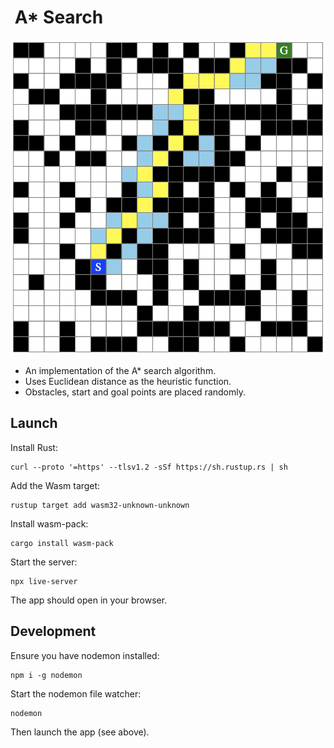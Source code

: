 #  A* Search

![a star search](./astar.png)

- An implementation of the A* search algorithm.
- Uses Euclidean distance as the heuristic function.
- Obstacles, start and goal points are placed randomly.

## Launch

Install Rust:

```
curl --proto '=https' --tlsv1.2 -sSf https://sh.rustup.rs | sh
```

Add the Wasm target:

```
rustup target add wasm32-unknown-unknown
```

Install wasm-pack:

```
cargo install wasm-pack
```

Start the server:

```
npx live-server
```

The app should open in your browser.

## Development

Ensure you have nodemon installed:

```
npm i -g nodemon
```

Start the nodemon file watcher:

```
nodemon
```

Then launch the app (see above).
